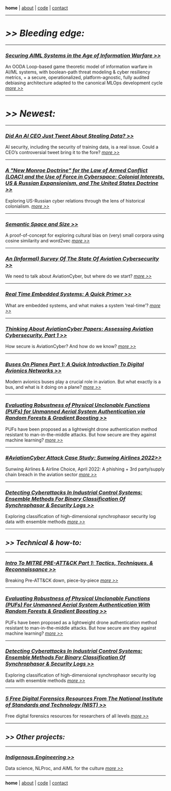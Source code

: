 **home** | [about](https://disesdi.github.io/about.html) | <a href="https://github.com/disesdi/" target="_blank" rel="noopener noreferrer">code</a> | [contact](https://disesdi.github.io/contact.html) 

-------

# *>> Bleeding edge:*

-------

### *<a href="https://disesdi.github.io/Securing_AIML_Systems_in_IW_Cox.pdf" target="_blank" rel="noopener noreferrer">Securing AIML Systems in the Age of Information Warfare >> </a>* 

An OODA Loop-based game theoretic model of information warfare in AI/ML systems, with boolean-path threat modeling & cyber resiliency metrics, + a secure, operationalized, platform-agnostic, fully audited debiasing architecture adapted to the canonical MLOps development cycle
*<a href="https://disesdi.github.io/Securing_AIML_Systems_in_IW_Cox.pdf" target="_blank" rel="noopener noreferrer">more >> </a>*

-------

# *>> Newest:*

-------

### [*Did An AI CEO Just Tweet About Stealing Data? >>*](https://anglesofattack.io/4/data_hacking.html)

AI security, including the security of training data, is a real issue. Could a CEO’s controversial tweet bring it to the fore? [*more >>*](https://anglesofattack.io/4/data_hacking.html)

-------

### [*A "New Monroe Doctrine" for the Law of Armed Conflict (LOAC) and the Use of Force in Cyberspace: Colonial Interests, US & Russian Expansionism, and The United States Doctrine >>*](https://anglesofattack.io/4/new_monroe_cyber_doctrine.html)

Exploring US-Russian cyber relations through the lens of historical colonialism. [*more >>*](https://anglesofattack.io/4/new_monroe_cyber_doctrine.html)

-------

### [*Semantic Space and Size >>*](https://disesdi.github.io/3/semantic_space_and_size.html)

A proof-of-concept for exploring cultural bias on (very) small corpora using cosine similarity and word2vec [*more >>*](https://disesdi.github.io/3/semantic_space_and_size.html)

-------

### [*An (Informal) Survey Of The State Of Aviation Cybersecurity >>*](https://anglesofattack.io/2/survey_of_aviationcyber.html)

We need to talk about AviationCyber, but where do we start? [*more >>*](https://anglesofattack.io/2/survey_of_aviationcyber.html)

-------

### [*Real Time Embedded Systems: A Quick Primer >>*](https://anglesofattack.io/2/real_time_systems.html)

What are embedded systems, and what makes a system ‘real-time’? [*more >>*](https://anglesofattack.io/2/real_time_systems.html)

-------

### [*Thinking About AviationCyber Papers: Assessing Aviation Cybersecurity, Part 1 >>*](https://anglesofattack.io/2/avcyber_assessments_1.html)

How secure is AviationCyber? And how do we know? [*more >>*](https://anglesofattack.io/2/avcyber_assessments_1.html)

-------

### [*Buses On Planes Part 1: A Quick Introduction To Digital Avionics Networks  >>*](https://anglesofattack.io/2/avbuses_1.html)

Modern avionics buses play a crucial role in aviation. But what exactly is a bus, and what is it doing on a plane? [*more >>*](https://anglesofattack.io/2/avbuses_1.html)

-------

### [*Evaluating Robustness of Physical Unclonable Functions (PUFs) for Unmanned Aerial System Authentication via Random Forests & Gradient Boosting >>*](https://disesdi.github.io/1/pufs.html)

PUFs have been proposed as a lightweight drone authentication method resistant to man-in-the-middle attacks. But how secure are they against machine learning? [*more >>*](https://disesdi.github.io/1/pufs.html)

-------

### [*#AviationCyber Attack Case Study: Sunwing Airlines 2022>>*](https://disesdi.github.io/2/sunwing_2022.html)

Sunwing Airlines & Airline Choice, April 2022: A phishing + 3rd party/supply chain breach in the aviation sector [*more >>*](https://disesdi.github.io/2/sunwing_2022.html)

-------

### [*Detecting Cyberattacks In Industrial Control Systems: Ensemble Methods For Binary Classification Of Synchrophasor & Security Logs >>*](https://disesdi.github.io/1/ics_ensemble.html)

Exploring classification of high-dimensional synchrophasor security log data with ensemble methods [*more >>*](https://disesdi.github.io/1/ics_ensemble.html) 

-------

## *>> Technical & how-to:*

-------

### [*Intro To MITRE PRE-ATT&CK Part 1: Tactics, Techniques, & Reconnaissance  >>*](https://anglesofattack.io/2/mitre_pre.html)

Breaking Pre-ATT&CK down, piece-by-piece [*more >>*](https://anglesofattack.io/2/mitre_pre.html)

-------

### [*Evaluating Robustness of Physical Unclonable Functions (PUFs) For Unmanned Aerial System Authentication With Random Forests & Gradient Boosting >>*](https://disesdi.github.io/1/pufs.html)

PUFs have been proposed as a lightweight drone authentication method resistant to man-in-the-middle attacks. But how secure are they against machine learning? [*more >>*](https://disesdi.github.io/pufs.html)

-------

### [*Detecting Cyberattacks In Industrial Control Systems: Ensemble Methods For Binary Classification Of Synchrophasor & Security Logs >>*](https://disesdi.github.io/1/ics_ensemble.html)

Exploring classification of high-dimensional synchrophasor security log data with ensemble methods [*more >>*](https://disesdi.github.io/ics_ensemble.html)

-------

### [*5 Free Digital Forensics Resources From The National Institute of Standards and Technology (NIST) >>*](https://anglesofattack.io/2/nist_forensics.html)

Free digital forensics resources for researchers of all levels [*more >>*](https://anglesofattack.io/2/nist_forensics.html)

-------

## *>> Other projects:*

-------

### *<a href="https://indigenous.engineering/" target="_blank" rel="noopener noreferrer">Indigenous.Engineering >> </a>*

Data science, NLProc, and AIML for the culture *<a href="https://indigenous.engineering/" target="_blank" rel="noopener noreferrer">more >> </a>*

-------

**home** | [about](https://disesdi.github.io/about.html) | <a href="https://github.com/disesdi/" target="_blank" rel="noopener noreferrer">code</a> | [contact](https://disesdi.github.io/contact.html) 

